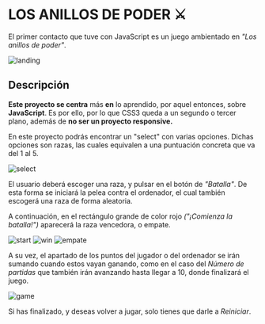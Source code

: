 # LOS ANILLOS DE PODER ⚔️

El primer contacto que tuve con JavaScript es un juego ambientado en *"Los anillos de poder"*.

![landing](https://user-images.githubusercontent.com/113979188/217068518-5271d48a-9b5b-4d9e-ad29-cc45d473f7a7.png)

## Descripción 

**Este proyecto se centra** más **en** lo aprendido, por aquel entonces, sobre **JavaScript**. Es por ello, por lo que CSS3 queda a un segundo o tercer plano, además de **no ser un proyecto responsive.**

En este proyecto podrás encontrar un "select" con varias opciones. Dichas opciones son razas, las cuales equivalen a una puntuación concreta que va del 1 al 5. 

![select](https://user-images.githubusercontent.com/113979188/217068547-c77bac92-4e77-4c62-9507-475686d99c0e.png)

El usuario deberá escoger una raza, y pulsar en el botón de *"Batalla"*. De esta forma se iniciará la pelea contra el ordenador, el cual también escogerá una raza de forma aleatoria. 

A continuación, en el rectángulo grande de color rojo *("¡Comienza la batalla!")* aparecerá la raza vencedora, o empate. 

![start](https://user-images.githubusercontent.com/113979188/217068588-a708ba25-fa92-4f2c-ba87-b3e850195adb.png)
![win](https://user-images.githubusercontent.com/113979188/217068605-b8f0022a-7a27-4ea0-81dd-379e9599998f.png)
![empate](https://user-images.githubusercontent.com/113979188/217068613-f3c8a3c4-cb5e-48e2-a73f-e672b358bb9d.png)

A su vez, el apartado de los puntos del jugador o del ordenador se irán sumando cuando estos vayan ganando, como en el caso del *Número de partidas* que también irán avanzando hasta llegar a 10, donde finalizará el juego. 

![game](https://user-images.githubusercontent.com/113979188/217068932-46e65758-7cf4-4bbb-8630-667d38c97e6a.png)

Si has finalizado, y deseas volver a jugar, solo tienes que darle a *Reiniciar*.
